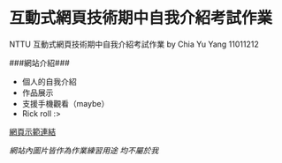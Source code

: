 # 互動式網頁技術期中自我介紹考試作業
NTTU 互動式網頁技術期中自我介紹考試作業 by Chia Yu Yang 11011212

###網站介紹### 
- 個人的自我介紹
- 作品展示
- 支援手機觀看（maybe）
- Rick roll :>

[網頁示範連結](https://kk98033.github.io/WebHomework/index.html)

*網站內圖片皆作為作業練習用途 均不屬於我*